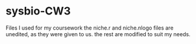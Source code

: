 # sysbio-CW3
Files I used for my coursework
the niche.r and niche.nlogo files are unedited, as they were given to us. the rest are modified to suit my needs.
